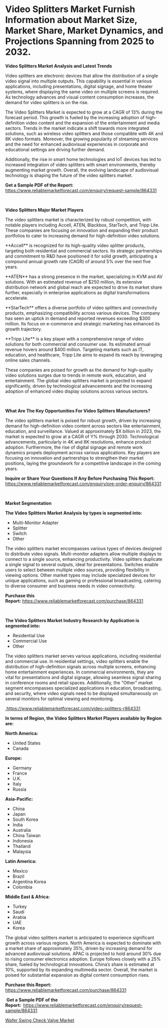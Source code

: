 <p><h1>Video Splitters Market Furnish Information about Market Size, Market Share, Market Dynamics, and Projections Spanning from 2025 to 2032.</h1></p><p><strong>Video Splitters Market Analysis and Latest Trends</strong></p>
<p><p>Video splitters are electronic devices that allow the distribution of a single video signal into multiple outputs. This capability is essential in various applications, including presentations, digital signage, and home theater systems, where displaying the same video on multiple screens is required. As technology advances and visual content consumption increases, the demand for video splitters is on the rise.</p><p>The Video Splitters Market is expected to grow at a CAGR of 13% during the forecast period. This growth is fueled by the increasing adoption of high-definition video content and the expansion of the entertainment and media sectors. Trends in the market indicate a shift towards more integrated solutions, such as wireless video splitters and those compatible with 4K and 8K video formats. Moreover, the growing popularity of streaming services and the need for enhanced audiovisual experiences in corporate and educational settings are driving further demand.</p><p>Additionally, the rise in smart home technologies and IoT devices has led to increased integration of video splitters with smart environments, thereby augmenting market growth. Overall, the evolving landscape of audiovisual technology is shaping the future of the video splitters market.</p></p>
<p><strong>Get a Sample PDF of the Report:&nbsp;</strong> <a href="https://www.reliablemarketforecast.com/enquiry/request-sample/864331?utm_campaign=2232&utm_medium=2&utm_source=Github&utm_content=ia&utm_term=20022025&utm_id=video-splitters">https://www.reliablemarketforecast.com/enquiry/request-sample/864331</a></p>
<p>&nbsp;</p>
<p><strong>Video Splitters Major Market Players</strong></p>
<p><p>The video splitters market is characterized by robust competition, with notable players including Accell, ATEN, Blackbox, StarTech, and Tripp Lite. These companies are focusing on innovation and expanding their product portfolios to cater to increasing demand for high-definition video solutions.</p><p>**Accell** is recognized for its high-quality video splitter products, targeting both residential and commercial sectors. Its strategic partnerships and commitment to R&D have positioned it for solid growth, anticipating a compound annual growth rate (CAGR) of around 5% over the next five years.</p><p>**ATEN** has a strong presence in the market, specializing in KVM and AV solutions. With an estimated revenue of $250 million, its extensive distribution network and global reach are expected to drive its market share further, especially in enterprise applications as digital transformations accelerate.</p><p>**StarTech** offers a diverse portfolio of video splitters and connectivity products, emphasizing compatibility across various devices. The company has seen an uptick in demand and reported revenues exceeding $300 million. Its focus on e-commerce and strategic marketing has enhanced its growth trajectory.</p><p>**Tripp Lite** is a key player with a comprehensive range of video solutions for both commercial and consumer use. Its estimated annual revenue hovers around $400 million. Targeting markets such as IT, education, and healthcare, Tripp Lite aims to expand its reach by leveraging online sales channels.</p><p>These companies are poised for growth as the demand for high-quality video solutions surges due to trends in remote work, education, and entertainment. The global video splitters market is projected to expand significantly, driven by technological advancements and the increasing adoption of enhanced video display solutions across various sectors.</p></p>
<p>&nbsp;</p>
<p><strong>What Are The Key Opportunities For Video Splitters Manufacturers?</strong></p>
<p><p>The video splitters market is poised for robust growth, driven by increasing demand for high-definition video content across sectors like entertainment, education, and surveillance. Valued at approximately $X billion in 2023, the market is expected to grow at a CAGR of Y% through 2030. Technological advancements, particularly in 4K and 8K resolutions, enhance product adoption. Furthermore, the rise of digital signage and remote work dynamics propels deployment across various applications. Key players are focusing on innovation and partnerships to strengthen their market positions, laying the groundwork for a competitive landscape in the coming years.</p></p>
<p><strong>Inquire or Share Your Questions If Any Before Purchasing This Report:</strong> <a href="https://www.reliablemarketforecast.com/enquiry/pre-order-enquiry/864331?utm_campaign=2232&utm_medium=2&utm_source=Github&utm_content=ia&utm_term=20022025&utm_id=video-splitters">https://www.reliablemarketforecast.com/enquiry/pre-order-enquiry/864331</a></p>
<p>&nbsp;</p>
<p><strong>Market Segmentation</strong></p>
<p><strong>The Video Splitters Market Analysis by types is segmented into:</strong></p>
<p><ul><li>Multi-Monitor Adapter</li><li>Splitter</li><li>Switch</li><li>Other</li></ul></p>
<p><p>The video splitters market encompasses various types of devices designed to distribute video signals. Multi-monitor adapters allow multiple displays to connect to a single source, enhancing productivity. Video splitters duplicate a single signal to several outputs, ideal for presentations. Switches enable users to select between multiple video sources, providing flexibility in viewing options. Other market types may include specialized devices for unique applications, such as gaming or professional broadcasting, catering to diverse consumer and business needs in video connectivity.</p></p>
<p><strong>Purchase this Report:&nbsp;</strong><a href="https://www.reliablemarketforecast.com/purchase/864331?utm_campaign=2232&utm_medium=2&utm_source=Github&utm_content=ia&utm_term=20022025&utm_id=video-splitters">https://www.reliablemarketforecast.com/purchase/864331</a></p>
<p>&nbsp;</p>
<p><strong>The Video Splitters Market Industry Research by Application is segmented into:</strong></p>
<p><ul><li>Residential Use</li><li>Commercial Use</li><li>Other</li></ul></p>
<p><p>The video splitters market serves various applications, including residential and commercial use. In residential settings, video splitters enable the distribution of high-definition signals across multiple screens, enhancing home entertainment experiences. In commercial environments, they are vital for presentations and digital signage, allowing seamless signal sharing in conference rooms and retail spaces. Additionally, the "Other" market segment encompasses specialized applications in education, broadcasting, and security, where video signals need to be displayed simultaneously on several monitors for optimal viewing and monitoring.</p></p>
<p><a href="https://www.reliablemarketforecast.com/video-splitters-r864331?utm_campaign=2232&utm_medium=2&utm_source=Github&utm_content=ia&utm_term=20022025&utm_id=video-splitters">&nbsp;https://www.reliablemarketforecast.com/video-splitters-r864331</a></p>
<p><strong>In terms of Region, the Video Splitters Market Players available by Region are:</strong></p>
<p>
    <p> <strong> North America: </strong>
        <ul>
            <li>United States</li>
            <li>Canada</li>
        </ul>
        </p> 
    <p> <strong> Europe: </strong>
        <ul>
            <li>Germany</li>
            <li>France</li>
            <li>U.K.</li>
            <li>Italy</li>
            <li>Russia</li>
        </ul>
        </p> 
    <p> <strong> Asia-Pacific: </strong>
        <ul>
            <li>China</li>
            <li>Japan</li>
            <li>South Korea</li>
            <li>India</li>
            <li>Australia</li>
            <li>China Taiwan</li>
            <li>Indonesia</li>
            <li>Thailand</li>
            <li>Malaysia</li>
        </ul>
        </p> 
    <p> <strong> Latin America: </strong>
        <ul>
            <li>Mexico</li>
            <li>Brazil</li>
            <li>Argentina Korea</li>
            <li>Colombia</li>
        </ul>
        </p> 
    <p> <strong> Middle East & Africa: </strong>
        <ul>
            <li>Turkey</li>
            <li>Saudi</li>
            <li>Arabia</li>
            <li>UAE</li>
            <li>Korea</li>
        </ul>
    </p>
    </p>
<p><p>The global video splitters market is anticipated to experience significant growth across various regions. North America is expected to dominate with a market share of approximately 35%, driven by increasing demand for advanced audiovisual solutions. APAC is projected to hold around 30% due to rising consumer electronics adoption. Europe follows closely with a 25% share, fueled by technological innovations. China’s share is estimated at 10%, supported by its expanding multimedia sector. Overall, the market is poised for substantial expansion as digital content consumption rises.</p></p>
<p><strong>Purchase this Report: </strong><a href="https://www.reliablemarketforecast.com/purchase/864331?utm_campaign=2232&utm_medium=2&utm_source=Github&utm_content=ia&utm_term=20022025&utm_id=video-splitters">https://www.reliablemarketforecast.com/purchase/864331</a></p>
<p>&nbsp;<strong>Get a Sample PDF of the Report:&nbsp;&nbsp;</strong><a href="https://www.reliablemarketforecast.com/enquiry/request-sample/864331?utm_campaign=2232&utm_medium=2&utm_source=Github&utm_content=ia&utm_term=20022025&utm_id=video-splitters">https://www.reliablemarketforecast.com/enquiry/request-sample/864331</a></p>
<p><strong></strong></p>
<p><p><a href="https://github.com/kbollin866/Market-Research-Report-List-1/blob/main/wafer-swing-check-valve-market.md?utm_campaign=2232&utm_medium=2&utm_source=Github&utm_content=ia&utm_term=20022025&utm_id=video-splitters">Wafer Swing Check Valve Market</a></p></p>
